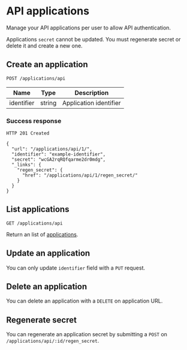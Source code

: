 # API applications

Manage your API applications per user to allow API authentication.

Applications `secret` cannot be updated.
You must regenerate secret or delete it and create a new one.

## Create an application

`POST /applications/api`


| Name       | Type   | Description            |
|------------|--------|------------------------|
| identifier | string | Application identifier |


### Success response

`HTTP 201 Created`

    {
      "url": "/applications/api/1/",
      "identifier": "example-identifier",
      "secret": "wcGA2rqRQfqarme2dr0mdg",
      "_links": {
        "regen_secret": {
          "href": "/applications/api/1/regen_secret/"
        }
      }
    }

## List applications

`GET /applications/api`

Return an list of [applications](#create-an-application).

## Update an application

You can only update `identifier` field with a `PUT` request.

## Delete an application

You can delete an application with a `DELETE` on application URL.

## Regenerate secret

You can regenerate an application secret by submitting a `POST` on `/applications/api/:id/regen_secret`.
